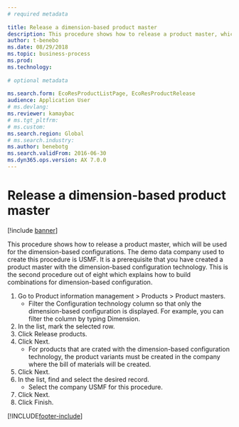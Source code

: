 ```yaml
--- 
# required metadata 
 
title: Release a dimension-based product master
description: This procedure shows how to release a product master, which will be used for the dimension-based configurations. 
author: t-benebo
ms.date: 08/29/2018
ms.topic: business-process 
ms.prod:  
ms.technology:  
 
# optional metadata 
 
ms.search.form: EcoResProductListPage, EcoResProductRelease   
audience: Application User 
# ms.devlang:  
ms.reviewer: kamaybac
# ms.tgt_pltfrm:  
# ms.custom:  
ms.search.region: Global
# ms.search.industry: 
ms.author: benebotg
ms.search.validFrom: 2016-06-30 
ms.dyn365.ops.version: AX 7.0.0 
---
```

# Release a dimension-based product master

[!include [banner](../../includes/banner.md)]

This procedure shows how to release a product master, which will be used for the dimension-based configurations. The demo data company used to create this procedure is USMF. It is a prerequisite that you have created a product master with the dimension-based configuration technology. This is the second procedure out of eight which explains how to build combinations for dimension-based configuration.

1. Go to Product information management > Products > Product masters.
    * Filter the Configuration technology column so that only the dimension-based configuration is displayed. For example, you can filter the column by typing Dimension.    
2. In the list, mark the selected row.
3. Click Release products.
4. Click Next.
    * For products that are crated with the dimension-based configuration technology, the product variants must be created in the company where the bill of materials will be created.  
5. Click Next.
6. In the list, find and select the desired record.
    * Select the company USMF for this procedure.  
7. Click Next.
8. Click Finish.



[!INCLUDE[footer-include](../../../includes/footer-banner.md)]